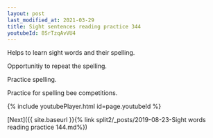 ```yaml
---
layout: post
last_modified_at: 2021-03-29
title: Sight sentences reading practice 344
youtubeId: 8SrTzqAvVU4
---
```

 
 
Helps to learn sight words and their spelling.

Opportunitiy to repeat the spelling. 

Practice spelling. 
 
Practice for spelling bee competitions. 
 
{% include youtubePlayer.html id=page.youtubeId %}
 
 

[Next]({{ site.baseurl }}{% link  split2/_posts/2019-08-23-Sight words reading practice 144.md%})
 
